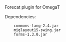 Forecat plugin for OmegaT


Dependencies:
```
	commons-lang-2.4.jar
	miglayout15-swing.jar
	forms-1.3.0.jar
```	
